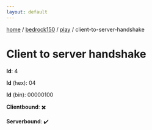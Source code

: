 ```yaml
---
layout: default
---
```


[home](/)  /  [bedrock150](/protocol/bedrock150)  /  [play](/protocol/bedrock150/play)  /  client-to-server-handshake

# Client to server handshake

**Id**: 4

**Id** (hex): 04

**Id** (bin): 00000100

**Clientbound**: ✖️

**Serverbound**: ✔️
